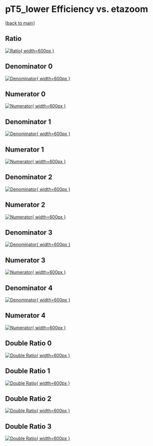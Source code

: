 # pT5_lower Efficiency vs. etazoom

[[back to main](./)]



## Ratio

[![Ratio](../mtv/var/pT5_lower_xtr_13_1_eff_etazoom.png){ width=600px }](../mtv/var/pT5_lower_xtr_13_1_eff_etazoom.pdf)

## Denominator 0

[![Denominator](../mtv/den/pT5_lower_xtr_13_1_eff_etazoom_den0.png){ width=600px }](../mtv/den/pT5_lower_xtr_13_1_eff_etazoom_den0.pdf)

## Numerator 0

[![Numerator](../mtv/num/pT5_lower_xtr_13_1_eff_etazoom_num0.png){ width=600px }](../mtv/num/pT5_lower_xtr_13_1_eff_etazoom_num0.pdf)

## Denominator 1

[![Denominator](../mtv/den/pT5_lower_xtr_13_1_eff_etazoom_den1.png){ width=600px }](../mtv/den/pT5_lower_xtr_13_1_eff_etazoom_den1.pdf)

## Numerator 1

[![Numerator](../mtv/num/pT5_lower_xtr_13_1_eff_etazoom_num1.png){ width=600px }](../mtv/num/pT5_lower_xtr_13_1_eff_etazoom_num1.pdf)

## Denominator 2

[![Denominator](../mtv/den/pT5_lower_xtr_13_1_eff_etazoom_den2.png){ width=600px }](../mtv/den/pT5_lower_xtr_13_1_eff_etazoom_den2.pdf)

## Numerator 2

[![Numerator](../mtv/num/pT5_lower_xtr_13_1_eff_etazoom_num2.png){ width=600px }](../mtv/num/pT5_lower_xtr_13_1_eff_etazoom_num2.pdf)

## Denominator 3

[![Denominator](../mtv/den/pT5_lower_xtr_13_1_eff_etazoom_den3.png){ width=600px }](../mtv/den/pT5_lower_xtr_13_1_eff_etazoom_den3.pdf)

## Numerator 3

[![Numerator](../mtv/num/pT5_lower_xtr_13_1_eff_etazoom_num3.png){ width=600px }](../mtv/num/pT5_lower_xtr_13_1_eff_etazoom_num3.pdf)

## Denominator 4

[![Denominator](../mtv/den/pT5_lower_xtr_13_1_eff_etazoom_den4.png){ width=600px }](../mtv/den/pT5_lower_xtr_13_1_eff_etazoom_den4.pdf)

## Numerator 4

[![Numerator](../mtv/num/pT5_lower_xtr_13_1_eff_etazoom_num4.png){ width=600px }](../mtv/num/pT5_lower_xtr_13_1_eff_etazoom_num4.pdf)

## Double Ratio 0

[![Double Ratio](../mtv/ratio/pT5_lower_xtr_13_1_eff_etazoom_ratio0.png){ width=600px }](../mtv/ratio/pT5_lower_xtr_13_1_eff_etazoom_ratio0.pdf)

## Double Ratio 1

[![Double Ratio](../mtv/ratio/pT5_lower_xtr_13_1_eff_etazoom_ratio1.png){ width=600px }](../mtv/ratio/pT5_lower_xtr_13_1_eff_etazoom_ratio1.pdf)

## Double Ratio 2

[![Double Ratio](../mtv/ratio/pT5_lower_xtr_13_1_eff_etazoom_ratio2.png){ width=600px }](../mtv/ratio/pT5_lower_xtr_13_1_eff_etazoom_ratio2.pdf)

## Double Ratio 3

[![Double Ratio](../mtv/ratio/pT5_lower_xtr_13_1_eff_etazoom_ratio3.png){ width=600px }](../mtv/ratio/pT5_lower_xtr_13_1_eff_etazoom_ratio3.pdf)

